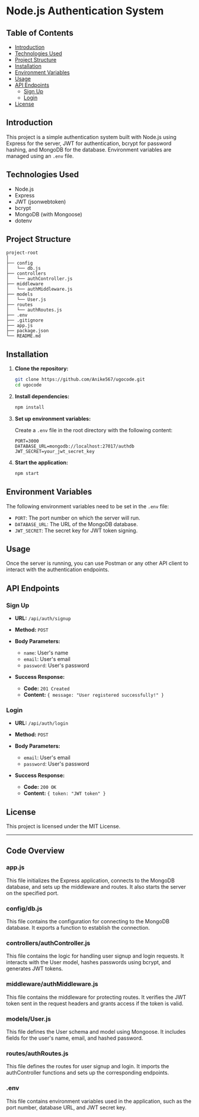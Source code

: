 # Node.js Authentication System

## Table of Contents
- [Introduction](#introduction)
- [Technologies Used](#technologies-used)
- [Project Structure](#project-structure)
- [Installation](#installation)
- [Environment Variables](#environment-variables)
- [Usage](#usage)
- [API Endpoints](#api-endpoints)
  - [Sign Up](#sign-up)
  - [Login](#login)
- [License](#license)

## Introduction

This project is a simple authentication system built with Node.js using Express for the server, JWT for authentication, bcrypt for password hashing, and MongoDB for the database. Environment variables are managed using an `.env` file.

## Technologies Used

- Node.js
- Express
- JWT (jsonwebtoken)
- bcrypt
- MongoDB (with Mongoose)
- dotenv

## Project Structure

```
project-root
│
├── config
│   └── db.js
├── controllers
│   └── authController.js
├── middleware
│   └── authMiddleware.js
├── models
│   └── User.js
├── routes
│   └── authRoutes.js
├── .env
├── .gitignore
├── app.js
├── package.json
└── README.md
```

## Installation

1. **Clone the repository:**

    ```bash
    git clone https://github.com/Anike567/ugocode.git
    cd ugocode
    ```

2. **Install dependencies:**

    ```bash
    npm install
    ```

3. **Set up environment variables:**

    Create a `.env` file in the root directory with the following content:

    ```env
    PORT=3000
    DATABASE_URL=mongodb://localhost:27017/authdb
    JWT_SECRET=your_jwt_secret_key
    ```

4. **Start the application:**

    ```bash
    npm start
    ```

## Environment Variables

The following environment variables need to be set in the `.env` file:

- `PORT`: The port number on which the server will run.
- `DATABASE_URL`: The URL of the MongoDB database.
- `JWT_SECRET`: The secret key for JWT token signing.

## Usage

Once the server is running, you can use Postman or any other API client to interact with the authentication endpoints.

## API Endpoints

### Sign Up

- **URL:** `/api/auth/signup`
- **Method:** `POST`
- **Body Parameters:**
  - `name`: User's name
  - `email`: User's email
  - `password`: User's password

- **Success Response:**
  - **Code:** `201 Created`
  - **Content:** `{ message: "User registered successfully!" }`

### Login

- **URL:** `/api/auth/login`
- **Method:** `POST`
- **Body Parameters:**
  - `email`: User's email
  - `password`: User's password

- **Success Response:**
  - **Code:** `200 OK`
  - **Content:** `{ token: "JWT token" }`

## License

This project is licensed under the MIT License.

---

## Code Overview

### app.js

This file initializes the Express application, connects to the MongoDB database, and sets up the middleware and routes. It also starts the server on the specified port.

### config/db.js

This file contains the configuration for connecting to the MongoDB database. It exports a function to establish the connection.

### controllers/authController.js

This file contains the logic for handling user signup and login requests. It interacts with the User model, hashes passwords using bcrypt, and generates JWT tokens.

### middleware/authMiddleware.js

This file contains the middleware for protecting routes. It verifies the JWT token sent in the request headers and grants access if the token is valid.

### models/User.js

This file defines the User schema and model using Mongoose. It includes fields for the user's name, email, and hashed password.

### routes/authRoutes.js

This file defines the routes for user signup and login. It imports the authController functions and sets up the corresponding endpoints.

### .env

This file contains environment variables used in the application, such as the port number, database URL, and JWT secret key.
